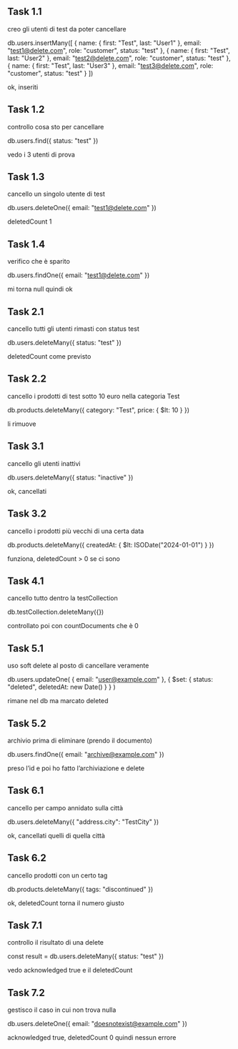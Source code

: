 ## Task 1.1
creo gli utenti di test da poter cancellare

db.users.insertMany([
  {
    name: { first: "Test", last: "User1" },
    email: "test1@delete.com",
    role: "customer",
    status: "test"
  },
  {
    name: { first: "Test", last: "User2" },
    email: "test2@delete.com",
    role: "customer",
    status: "test"
  },
  {
    name: { first: "Test", last: "User3" },
    email: "test3@delete.com",
    role: "customer",
    status: "test"
  }
])

ok, inseriti

## Task 1.2
controllo cosa sto per cancellare

db.users.find({ status: "test" })

vedo i 3 utenti di prova

## Task 1.3
cancello un singolo utente di test

db.users.deleteOne({ email: "test1@delete.com" })

deletedCount 1

## Task 1.4
verifico che è sparito

db.users.findOne({ email: "test1@delete.com" })

mi torna null quindi ok

## Task 2.1
cancello tutti gli utenti rimasti con status test

db.users.deleteMany({ status: "test" })

deletedCount come previsto

## Task 2.2
cancello i prodotti di test sotto 10 euro nella categoria Test

db.products.deleteMany({ category: "Test", price: { $lt: 10 } })

li rimuove

## Task 3.1
cancello gli utenti inattivi

db.users.deleteMany({ status: "inactive" })

ok, cancellati

## Task 3.2
cancello i prodotti più vecchi di una certa data

db.products.deleteMany({
  createdAt: { $lt: ISODate("2024-01-01") }
})

funziona, deletedCount > 0 se ci sono

## Task 4.1
cancello tutto dentro la testCollection

db.testCollection.deleteMany({})

controllato poi con countDocuments che è 0

## Task 5.1
uso soft delete al posto di cancellare veramente

db.users.updateOne(
  { email: "user@example.com" },
  {
    $set: {
      status: "deleted",
      deletedAt: new Date()
    }
  }
)

rimane nel db ma marcato deleted

## Task 5.2
archivio prima di eliminare (prendo il documento)

db.users.findOne({ email: "archive@example.com" })

preso l’id e poi ho fatto l’archiviazione e delete

## Task 6.1
cancello per campo annidato sulla città

db.users.deleteMany({ "address.city": "TestCity" })

ok, cancellati quelli di quella città

## Task 6.2
cancello prodotti con un certo tag

db.products.deleteMany({ tags: "discontinued" })

ok, deletedCount torna il numero giusto

## Task 7.1
controllo il risultato di una delete

const result = db.users.deleteMany({ status: "test" })

vedo acknowledged true e il deletedCount

## Task 7.2
gestisco il caso in cui non trova nulla

db.users.deleteOne({ email: "doesnotexist@example.com" })

acknowledged true, deletedCount 0 quindi nessun errore
